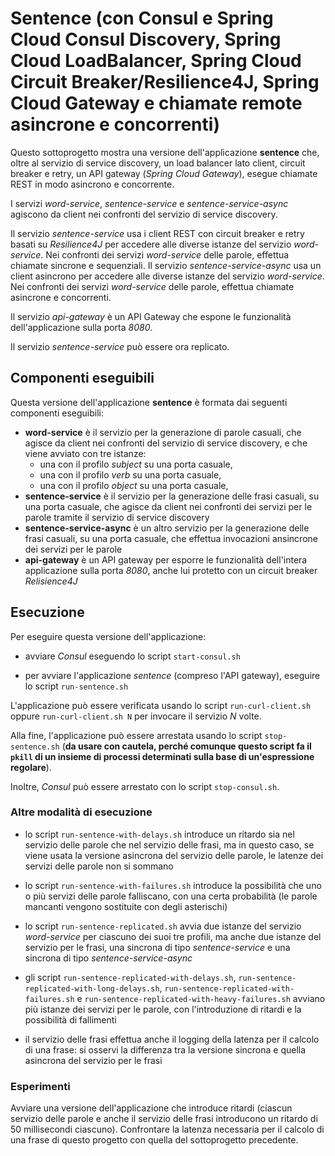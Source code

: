 # Sentence (con Consul e Spring Cloud Consul Discovery, Spring Cloud LoadBalancer, Spring Cloud Circuit Breaker/Resilience4J, Spring Cloud Gateway e chiamate remote asincrone e concorrenti)

Questo sottoprogetto mostra una versione dell'applicazione **sentence** che, oltre al servizio di service discovery, un load balancer lato client, circuit breaker e retry, un API gateway (*Spring Cloud Gateway*), esegue chiamate REST in modo asincrono e concorrente. 

I servizi *word-service*, *sentence-service* e *sentence-service-async* agiscono da client nei confronti del servizio di service discovery. 

Il servizio *sentence-service* usa i client REST con circuit breaker e retry basati su *Resilience4J* per accedere alle diverse istanze del servizio *word-service*. Nei confronti dei servizi *word-service* delle parole, effettua chiamate sincrone e sequenziali. 
Il servizio *sentence-service-async* usa un client asincrono per accedere alle diverse istanze del servizio *word-service*. Nei confronti dei servizi *word-service* delle parole, effettua chiamate asincrone e concorrenti.  

Il servizio *api-gateway* è un API Gateway che espone le funzionalità dell'applicazione sulla porta *8080*. 

Il servizio *sentence-service* può essere ora replicato. 

## Componenti eseguibili

Questa versione dell'applicazione **sentence** è formata dai seguenti componenti eseguibili: 

* **word-service** è il servizio per la generazione di parole casuali, che agisce da client nei confronti del servizio di service discovery, e che viene avviato con tre istanze: 
  * una con il profilo *subject* su una porta casuale, 
  * una con il profilo *verb* su una porta casuale, 
  * una con il profilo *object* su una porta casuale, 
* **sentence-service** è il servizio per la generazione delle frasi casuali, su una porta casuale, che agisce da client nei confronti dei servizi per le parole tramite il servizio di service discovery 
* **sentence-service-async** è un altro servizio per la generazione delle frasi casuali, su una porta casuale, che effettua invocazioni ansincrone dei servizi per le parole 
* **api-gateway** è un API gateway per esporre le funzionalità dell'intera applicazione sulla porta *8080*, anche lui protetto con un circuit breaker *Relisience4J*

## Esecuzione 

Per eseguire questa versione dell'applicazione: 

* avviare *Consul* eseguendo lo script `start-consul.sh` 

* per avviare l'applicazione *sentence* (compreso l'API gateway), eseguire lo script `run-sentence.sh` 

L'applicazione può essere verificata usando lo script `run-curl-client.sh` oppure `run-curl-client.sh N` per invocare il servizio *N* volte.  

Alla fine, l'applicazione può essere arrestata usando lo script `stop-sentence.sh` 
(**da usare con cautela, perché comunque questo script fa il `pkill` di un insieme di processi determinati sulla base di un'espressione regolare**). 

Inoltre, *Consul* può essere arrestato con lo script `stop-consul.sh`. 

### Altre modalità di esecuzione 

* lo script `run-sentence-with-delays.sh` introduce un ritardo sia nel servizio delle parole che nel servizio delle frasi, 
  ma in questo caso, se viene usata la versione asincrona del servizio delle parole, le latenze dei servizi delle parole non si sommano  

* lo script `run-sentence-with-failures.sh` introduce la possibilità che uno o più servizi delle parole falliscano, con una certa probabilità (le parole mancanti vengono sostituite con degli asterischi) 

* lo script `run-sentence-replicated.sh` avvia due istanze del servizio *word-service* per ciascuno dei suoi tre profili, 
  ma anche due istanze del servizio per le frasi, una sincrona di tipo *sentence-service* e una sincrona di tipo *sentence-service-async*

* gli script `run-sentence-replicated-with-delays.sh`, `run-sentence-replicated-with-long-delays.sh`, `run-sentence-replicated-with-failures.sh` e `run-sentence-replicated-with-heavy-failures.sh` avviano più istanze dei servizi per le parole, con l'introduzione di ritardi e la possibilità di fallimenti 

* il servizio delle frasi effettua anche il logging della latenza per il calcolo di una frase: si osservi la differenza tra la versione sincrona e quella asincrona del servizio per le frasi 

### Esperimenti 

Avviare una versione dell'applicazione che introduce ritardi (ciascun servizio delle parole e anche il servizio delle frasi introducono un ritardo di 50 millisecondi ciascuno).
Confrontare la latenza necessaria per il calcolo di una frase di questo progetto con quella del sottoprogetto precedente. 
